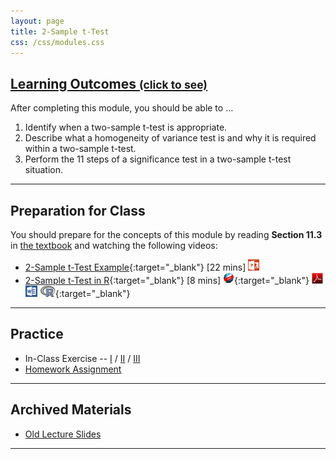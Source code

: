 ```yaml
---
layout: page
title: 2-Sample t-Test
css: /css/modules.css
---
```


<div class="panel-group-ILOs">
  <div class="panel panel-default">
    <div class="panel-heading">
      <h2 class="panel-title">
        <a data-toggle="collapse" href="#ILOs">Learning Outcomes <small>(click to see)</small></a>
      </h2>
    </div>
    <div id="ILOs" class="panel-collapse collapse">
      <div class="panel-body">

<p>After completing this module, you should be able to ...</p>

<ol>
  <li>Identify when a two-sample t-test is appropriate.</li>
  <li>Describe what a homogeneity of variance test is and why it is required within a two-sample t-test.</li>
  <li>Perform the 11 steps of a significance test in a two-sample t-test situation.</li>
</ol>
      </div>
    </div>
  </div>
</div>

----

## Preparation for Class

You should prepare for the concepts of this module by reading **Section 11.3** in [the textbook](../../book/) and watching the following videos:

* [2-Sample t-Test Example](https://vimeo.com/user45324800/t2test-ex1){:target="_blank"} [22 mins] [![PowerPoint](../../img/ppt.png)](PPT.pptx)
* [2-Sample t-Test in R](https://vimeo.com/user45324800/2samplettest){:target="_blank"} [8 mins] [![Web](../../img/web.png)](RHO.html){:target="_blank"}  [![PDF](../../img/pdf.png)](RHO.pdf) [![MSWord](../../img/word.png)](RHO.docx)  [![R](../../img/Rlogo.png)](RHO.R){:target="_blank"}

----

## Practice

* In-Class Exercise -- [I](CE1) / [II](CE2) / [III](CE3)
* [Homework Assignment](HW)

----

## Archived Materials

* [Old Lecture Slides](PPT_old.pptx)

----
